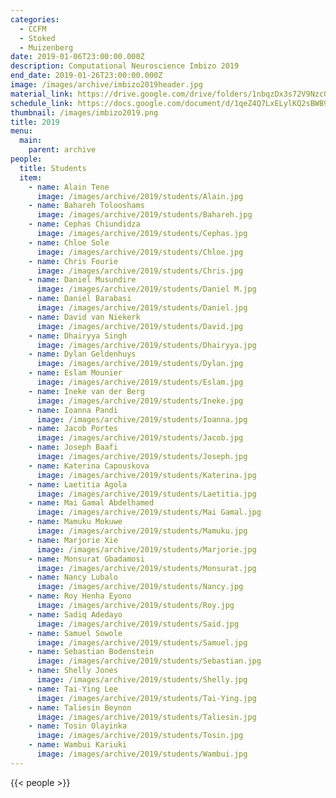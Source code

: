 ```yaml
---
categories:
  - CCFM
  - Stoked
  - Muizenberg
date: 2019-01-06T23:00:00.000Z
description: Computational Neuroscience Imbizo 2019
end_date: 2019-01-26T23:00:00.000Z
image: /images/archive/imbizo2019header.jpg
material_link: https://drive.google.com/drive/folders/1nbqzDx3s72V9Nzc0RTJrNU7G8CjkrTnt
schedule_link: https://docs.google.com/document/d/1qeZ4Q7LxELylKQ2sBWB91pQX6XKZqUcvCzib7RwiSuE?usp=sharing
thumbnail: /images/imbizo2019.png
title: 2019
menu:
  main:
    parent: archive
people:
  title: Students
  item:
    - name: Alain Tene
      image: /images/archive/2019/students/Alain.jpg
    - name: Bahareh Tolooshams
      image: /images/archive/2019/students/Bahareh.jpg
    - name: Cephas Chiundidza
      image: /images/archive/2019/students/Cephas.jpg
    - name: Chloe Sole
      image: /images/archive/2019/students/Chloe.jpg
    - name: Chris Fourie
      image: /images/archive/2019/students/Chris.jpg
    - name: Daniel Musundire
      image: /images/archive/2019/students/Daniel M.jpg
    - name: Daniel Barabasi
      image: /images/archive/2019/students/Daniel.jpg
    - name: David van Niekerk
      image: /images/archive/2019/students/David.jpg
    - name: Dhairyya Singh
      image: /images/archive/2019/students/Dhairyya.jpg
    - name: Dylan Geldenhuys
      image: /images/archive/2019/students/Dylan.jpg
    - name: Eslam Mounier
      image: /images/archive/2019/students/Eslam.jpg
    - name: Ineke van der Berg
      image: /images/archive/2019/students/Ineke.jpg
    - name: Ioanna Pandi
      image: /images/archive/2019/students/Ioanna.jpg
    - name: Jacob Portes
      image: /images/archive/2019/students/Jacob.jpg
    - name: Joseph Baafi
      image: /images/archive/2019/students/Joseph.jpg
    - name: Katerina Capouskova
      image: /images/archive/2019/students/Katerina.jpg
    - name: Laetitia Agola
      image: /images/archive/2019/students/Laetitia.jpg
    - name: Mai Gamal Abdelhamed
      image: /images/archive/2019/students/Mai Gamal.jpg
    - name: Mamuku Mokuwe
      image: /images/archive/2019/students/Mamuku.jpg
    - name: Marjorie Xie
      image: /images/archive/2019/students/Marjorie.jpg
    - name: Monsurat Gbadamosi
      image: /images/archive/2019/students/Monsurat.jpg
    - name: Nancy Lubalo
      image: /images/archive/2019/students/Nancy.jpg
    - name: Roy Henha Eyono
      image: /images/archive/2019/students/Roy.jpg
    - name: Sadiq Adedayo
      image: /images/archive/2019/students/Said.jpg
    - name: Samuel Sowole
      image: /images/archive/2019/students/Samuel.jpg
    - name: Sebastian Bodenstein
      image: /images/archive/2019/students/Sebastian.jpg
    - name: Shelly Jones
      image: /images/archive/2019/students/Shelly.jpg
    - name: Tai-Ying Lee
      image: /images/archive/2019/students/Tai-Ying.jpg
    - name: Taliesin Beynon
      image: /images/archive/2019/students/Taliesin.jpg
    - name: Tosin Olayinka
      image: /images/archive/2019/students/Tosin.jpg
    - name: Wambui Kariuki
      image: /images/archive/2019/students/Wambui.jpg
---
```

<!--more-->
{{< people >}}
